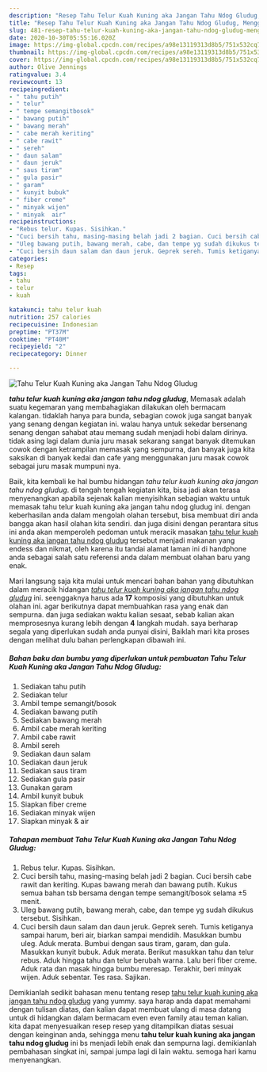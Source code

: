 ```yaml
---
description: "Resep Tahu Telur Kuah Kuning aka Jangan Tahu Ndog Gludug, Menggugah Selera"
title: "Resep Tahu Telur Kuah Kuning aka Jangan Tahu Ndog Gludug, Menggugah Selera"
slug: 481-resep-tahu-telur-kuah-kuning-aka-jangan-tahu-ndog-gludug-menggugah-selera
date: 2020-10-30T05:55:16.020Z
image: https://img-global.cpcdn.com/recipes/a98e13119313d8b5/751x532cq70/tahu-telur-kuah-kuning-aka-jangan-tahu-ndog-gludug-foto-resep-utama.jpg
thumbnail: https://img-global.cpcdn.com/recipes/a98e13119313d8b5/751x532cq70/tahu-telur-kuah-kuning-aka-jangan-tahu-ndog-gludug-foto-resep-utama.jpg
cover: https://img-global.cpcdn.com/recipes/a98e13119313d8b5/751x532cq70/tahu-telur-kuah-kuning-aka-jangan-tahu-ndog-gludug-foto-resep-utama.jpg
author: Olive Jennings
ratingvalue: 3.4
reviewcount: 13
recipeingredient:
- " tahu putih"
- " telur"
- " tempe semangitbosok"
- " bawang putih"
- " bawang merah"
- " cabe merah keriting"
- " cabe rawit"
- " sereh"
- " daun salam"
- " daun jeruk"
- " saus tiram"
- " gula pasir"
- " garam"
- " kunyit bubuk"
- " fiber creme"
- " minyak wijen"
- " minyak  air"
recipeinstructions:
- "Rebus telur. Kupas. Sisihkan."
- "Cuci bersih tahu, masing-masing belah jadi 2 bagian. Cuci bersih cabe rawit dan keriting. Kupas bawang merah dan bawang putih. Kukus semua bahan tsb bersama dengan tempe semangit/bosok selama ±5 menit."
- "Uleg bawang putih, bawang merah, cabe, dan tempe yg sudah dikukus tersebut. Sisihkan."
- "Cuci bersih daun salam dan daun jeruk. Geprek sereh. Tumis ketiganya sampai harum, beri air, biarkan sampai mendidih. Masukkan bumbu uleg. Aduk merata. Bumbui dengan saus tiram, garam, dan gula. Masukkan kunyit bubuk. Aduk merata. Berikut masukkan tahu dan telur rebus. Aduk hingga tahu dan telur berubah warna. Lalu beri fiber creme. Aduk rata dan masak hingga bumbu meresap. Terakhir, beri minyak wijen. Aduk sebentar. Tes rasa. Sajikan."
categories:
- Resep
tags:
- tahu
- telur
- kuah

katakunci: tahu telur kuah 
nutrition: 257 calories
recipecuisine: Indonesian
preptime: "PT37M"
cooktime: "PT40M"
recipeyield: "2"
recipecategory: Dinner

---
```



![Tahu Telur Kuah Kuning aka Jangan Tahu Ndog Gludug](https://img-global.cpcdn.com/recipes/a98e13119313d8b5/751x532cq70/tahu-telur-kuah-kuning-aka-jangan-tahu-ndog-gludug-foto-resep-utama.jpg)

<b><i>tahu telur kuah kuning aka jangan tahu ndog gludug</i></b>, Memasak adalah suatu kegemaran yang membahagiakan dilakukan oleh bermacam kalangan. tidaklah hanya para bunda, sebagian cowok juga sangat banyak yang senang dengan kegiatan ini. walau hanya untuk sekedar bersenang senang dengan sahabat atau memang sudah menjadi hobi dalam dirinya. tidak asing lagi dalam dunia juru masak sekarang sangat banyak ditemukan cowok dengan ketrampilan memasak yang sempurna, dan banyak juga kita saksikan di banyak kedai dan cafe yang menggunakan juru masak cowok sebagai juru masak mumpuni nya.



Baik, kita kembali ke hal bumbu hidangan <i>tahu telur kuah kuning aka jangan tahu ndog gludug</i>. di tengah tengah kegiatan kita, bisa jadi akan terasa menyenangkan apabila sejenak kalian menyisihkan sebagian waktu untuk memasak tahu telur kuah kuning aka jangan tahu ndog gludug ini. dengan keberhasilan anda dalam mengolah olahan tersebut, bisa membuat diri anda bangga akan hasil olahan kita sendiri. dan juga disini dengan perantara situs ini anda akan memperoleh pedoman untuk meracik masakan <u>tahu telur kuah kuning aka jangan tahu ndog gludug</u> tersebut menjadi makanan yang endess dan nikmat, oleh karena itu tandai alamat laman ini di handphone anda sebagai salah satu referensi anda dalam membuat olahan baru yang enak.


Mari langsung saja kita mulai untuk mencari bahan bahan yang dibutuhkan dalam meracik hidangan <u><i>tahu telur kuah kuning aka jangan tahu ndog gludug</i></u> ini. seenggaknya harus ada <b>17</b> komposisi yang dibutuhkan untuk olahan ini. agar berikutnya dapat membuahkan rasa yang enak dan sempurna. dan juga sediakan waktu kalian sesaat, sebab kalian akan memprosesnya kurang lebih dengan <b>4</b> langkah mudah. saya berharap segala yang diperlukan sudah anda punyai disini, Baiklah mari kita proses dengan melihat dulu bahan perlengkapan dibawah ini.

<!--inarticleads1-->

##### Bahan baku dan bumbu yang diperlukan untuk pembuatan Tahu Telur Kuah Kuning aka Jangan Tahu Ndog Gludug:

1. Sediakan  tahu putih
1. Sediakan  telur
1. Ambil  tempe semangit/bosok
1. Sediakan  bawang putih
1. Sediakan  bawang merah
1. Ambil  cabe merah keriting
1. Ambil  cabe rawit
1. Ambil  sereh
1. Sediakan  daun salam
1. Sediakan  daun jeruk
1. Sediakan  saus tiram
1. Sediakan  gula pasir
1. Gunakan  garam
1. Ambil  kunyit bubuk
1. Siapkan  fiber creme
1. Sediakan  minyak wijen
1. Siapkan  minyak &amp; air




<!--inarticleads2-->

##### Tahapan membuat Tahu Telur Kuah Kuning aka Jangan Tahu Ndog Gludug:

1. Rebus telur. Kupas. Sisihkan.
1. Cuci bersih tahu, masing-masing belah jadi 2 bagian. Cuci bersih cabe rawit dan keriting. Kupas bawang merah dan bawang putih. Kukus semua bahan tsb bersama dengan tempe semangit/bosok selama ±5 menit.
1. Uleg bawang putih, bawang merah, cabe, dan tempe yg sudah dikukus tersebut. Sisihkan.
1. Cuci bersih daun salam dan daun jeruk. Geprek sereh. Tumis ketiganya sampai harum, beri air, biarkan sampai mendidih. Masukkan bumbu uleg. Aduk merata. Bumbui dengan saus tiram, garam, dan gula. Masukkan kunyit bubuk. Aduk merata. Berikut masukkan tahu dan telur rebus. Aduk hingga tahu dan telur berubah warna. Lalu beri fiber creme. Aduk rata dan masak hingga bumbu meresap. Terakhir, beri minyak wijen. Aduk sebentar. Tes rasa. Sajikan.




Demikianlah sedikit bahasan menu tentang resep <u>tahu telur kuah kuning aka jangan tahu ndog gludug</u> yang yummy. saya harap anda dapat memahami dengan tulisan diatas, dan kalian dapat membuat ulang di masa datang untuk di hidangkan dalam bermacam even even family atau teman kalian. kita dapat menyesuaikan resep resep yang ditampilkan diatas sesuai dengan keinginan anda, sehingga menu <b>tahu telur kuah kuning aka jangan tahu ndog gludug</b> ini bs menjadi lebih enak dan sempurna lagi. demikianlah pembahasan singkat ini, sampai jumpa lagi di lain waktu. semoga hari kamu menyenangkan.
